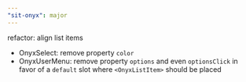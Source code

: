 ```yaml
---
"sit-onyx": major
---
```


refactor: align list items

- OnyxSelect: remove property `color`
- OnyxUserMenu: remove property `options` and even `optionsClick` in favor of a `default` slot where `<OnyxListItem>` should be placed
